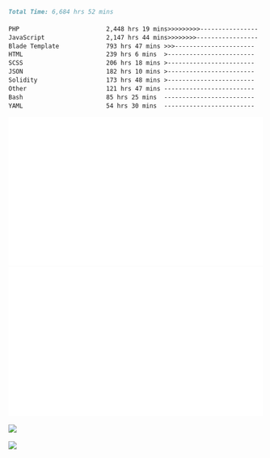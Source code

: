 <!--START_SECTION:waka-->

```markdown
Total Time: 6,684 hrs 52 mins

PHP                        2,448 hrs 19 mins>>>>>>>>>----------------   35.97 %
JavaScript                 2,147 hrs 44 mins>>>>>>>>-----------------   31.55 %
Blade Template             793 hrs 47 mins >>>----------------------   11.66 %
HTML                       239 hrs 6 mins  >------------------------   03.51 %
SCSS                       206 hrs 18 mins >------------------------   03.03 %
JSON                       182 hrs 10 mins >------------------------   02.68 %
Solidity                   173 hrs 48 mins >------------------------   02.55 %
Other                      121 hrs 47 mins -------------------------   01.79 %
Bash                       85 hrs 25 mins  -------------------------   01.25 %
YAML                       54 hrs 30 mins  -------------------------   00.80 %
```

<!--END_SECTION:waka-->

![](https://raw.githubusercontent.com/DrMaxis/github-stats-transparent/output/generated/overview.svg)
![](https://raw.githubusercontent.com/DrMaxis/github-stats-transparent/output/generated/languages.svg)

![](https://git-readme-stats-drmaxis-projects.vercel.app/api?username=drmaxis&show_icons=true&theme=outrun&count_private=true&show=reviews,discussions_started,discussions_answered,prs_merged,prs_merged_percentage&custom_title=2024%20Github%20Rank)
 
<a href="https://count.getloli.com/"><img src="https://count.getloli.com/get/@:maxis-the-alchemist?theme=rule34"></a>
<!-- https://count.getloli.com/get/@alchemist?theme=rule34 -->
<br>
